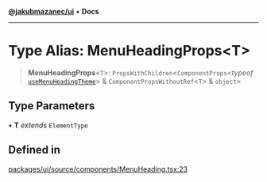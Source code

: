 [**@jakubmazanec/ui**](../README.md) • **Docs**

---

# Type Alias: MenuHeadingProps\<T\>

> **MenuHeadingProps**\<`T`\>: `PropsWithChildren`\<`ComponentProps`\<_typeof_
> [`useMenuHeadingTheme`](../functions/useMenuHeadingTheme.md)\> & `ComponentPropsWithoutRef`\<`T`\>
> & `object`\>

## Type Parameters

• **T** _extends_ `ElementType`

## Defined in

[packages/ui/source/components/MenuHeading.tsx:23](https://github.com/jakubmazanec/tools/blob/053e1fea9cfce27a70a78b00a30cdd281cb0a72b/packages/ui/source/components/MenuHeading.tsx#L23)
